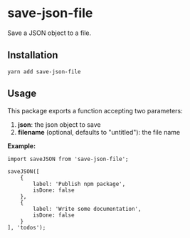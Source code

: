 # save-json-file

Save a JSON object to a file.

## Installation

```
yarn add save-json-file
```

## Usage

This package exports a function accepting two parameters:

1. **json**: the json object to save
2. **filename** (optional, defaults to "untitled"): the file name

**Example:**

```
import saveJSON from 'save-json-file';

saveJSON([
    {
        label: 'Publish npm package',
        isDone: false
    },
    {
        label: 'Write some documentation',
        isDone: false
    }
], 'todos');
```
